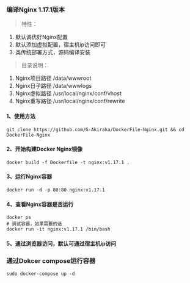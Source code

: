 ### 编译Nginx 1.17.1版本
> 特性：
1) 默认调优好Nginx配置
2) 默认添加虚拟配置，宿主机ip访问即可
3) 类传统部署方式，源码编译安装
> 目录说明：
1) Nginx项目路径 /data/wwwroot
2) Nginx日子路径 /data/wwwlogs
3) Nginx虚拟路径 /usr/local/nginx/conf/vhost
4) Nginx重写路径 /usr/local/nginx/conf/rewrite
#### 1、使用方法
```
git clone https://github.com/G-Akiraka/DockerFile-Nginx.git && cd DockerFile-Nginx
```
#### 2、开始构建Docker Nginx镜像 
```
docker build -f Dockerfile -t nginx:v1.17.1 .
```
#### 3、运行Nginx容器
```
docker run -d -p 80:80 nginx:v1.17.1
```
#### 4、查看Nginx容器是否运行
```
docker ps
# 调试容器，如果需要的话
docker run -it nginx:v1.17.1 /bin/bash
```
#### 5、通过浏览器访问，默认可通过宿主机ip访问

### 通过Dokcer compose运行容器
```
sudo docker-compose up -d
```